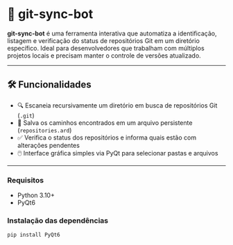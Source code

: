 # 🤖 git-sync-bot

**git-sync-bot** é uma ferramenta interativa que automatiza a identificação, listagem e verificação do status de repositórios Git em um diretório específico. Ideal para desenvolvedores que trabalham com múltiplos projetos locais e precisam manter o controle de versões atualizado.

---

## 🛠️ Funcionalidades

- 🔍 Escaneia recursivamente um diretório em busca de repositórios Git (`.git`)
- 📂 Salva os caminhos encontrados em um arquivo persistente (`repositories.ard`)
- ✅ Verifica o status dos repositórios e informa quais estão com alterações pendentes
- 🖱️ Interface gráfica simples via PyQt para selecionar pastas e arquivos

---
### Requisitos

- Python 3.10+
- PyQt6

### Instalação das dependências

```bash
pip install PyQt6
```